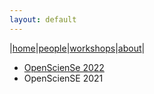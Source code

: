 ```yaml
---
layout: default
---
```


|[home](./index.md)|[people](./team.md)|[workshops](./pasteditions.md)|[about](./about.md)|

+ [OpenScienSe 2022](https://openscience-se-org.github.io/opensciense2022.github.io/)
+ OpenScienSE 2021
